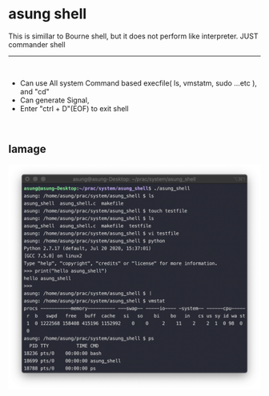 # asung shell

This is simillar to Bourne shell, but it does not perform like interpreter. JUST commander shell

---------------------------------
<br>

* Can use All system Command based execfile( ls, vmstatm, sudo ...etc ), and "cd"
* Can generate Signal,
* Enter "ctrl + D"(EOF) to exit shell
 
<br>

## Iamage
![example.png](example.png)
